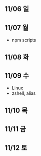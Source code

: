 ## 11/06 일


## 11/07 월
- npm scripts

## 11/08 화


## 11/09 수
- Linux
- zshell, alias

## 11/10 목


## 11/11 금

 
## 11/12 토
